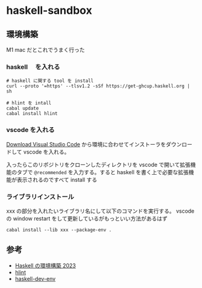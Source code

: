 # haskell-sandbox

## 環境構築

M1 mac だとこれでうまく行った

### haskell 　を入れる

```shell
# haskell に関する tool を install
curl --proto '=https' --tlsv1.2 -sSf https://get-ghcup.haskell.org | sh

# hlint を intall
cabal update
cabal install hlint
```

### vscode を入れる

[Download Visual Studio Code](https://code.visualstudio.com/download) から環境に合わせてインストーラをダウンロードして vscode を入れる。

入ったらこのリポジトリをクローンしたディレクトリを vscode で開いて拡張機能のタブで `@recommended` を入力する。すると haskell を書く上で必要な拡張機能が表示されるのですべて install する

### ライブラリインストール

xxx の部分を入れたいライブラリ名にして以下のコマンドを実行する。
vscode の window restart をして更新しているがもっといい方法があるはず

```shell
cabal install --lib xxx --package-env .
```

## 参考

- [Haskell の環境構築 2023](https://zenn.dev/mod_poppo/articles/haskell-setup-2023)
- [hlint](https://github.com/ndmitchell/hlint)
- [haskell-dev-env](https://github.com/vzarytovskii/haskell-dev-env)
